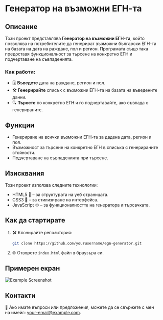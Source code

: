 # Генератор на възможни ЕГН-та

## Описание  
Този проект представлява **Генератор на възможни ЕГН-та**, който позволява на потребителите да генерират възможни български ЕГН-та на базата на дата на раждане, пол и регион. Програмата също така предоставя функционалност за търсене на конкретно ЕГН и подчертаване на съвпаденията.  

### Как работи:  
- 🗓️ **Въведете** дата на раждане, регион и пол.  
- 🛠️ **Генерирайте** списък с възможни ЕГН-та на базата на въведените данни.  
- 🔍 **Търсете** по конкретно ЕГН и го подчертавайте, ако съвпада с генерираните.  

## Функции  
- Генериране на всички възможни ЕГН-та за дадена дата, регион и пол.  
- Възможност за търсене на конкретно ЕГН в списъка с генерираните стойности.  
- Подчертаване на съвпаденията при търсене.  

## Изисквания  
Този проект използва следните технологии:  
- HTML5 📄 – за структурата на уеб страницата.  
- CSS3 🎨 – за стилизиране на интерфейса.  
- JavaScript ⚙️ – за функционалността на генератора и търсачката.  

## Как да стартирате  
1. 🛠️ Клонирайте репозитория:  
   ```bash  
   git clone https://github.com/yourusername/egn-generator.git  
   ```  
2. 🌐 Отворете `index.html` файл в браузъра си.  

## Примерен екран  
![Example Screenshot](https://raw.githubusercontent.com/NekotinaX/egn-generator/refs/heads/main/Screenshot.png)
## Контакти  
📧 Ако имате въпроси или предложения, можете да се свържете с мен на имейл: [your-email@example.com](mailto:your-email@example.com).  

